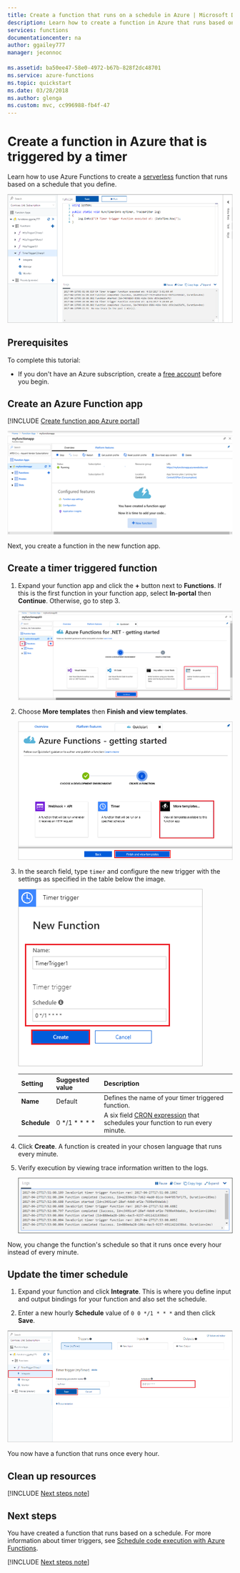```yaml
---
title: Create a function that runs on a schedule in Azure | Microsoft Docs
description: Learn how to create a function in Azure that runs based on a schedule that you define.
services: functions
documentationcenter: na
author: ggailey777
manager: jeconnoc

ms.assetid: ba50ee47-58e0-4972-b67b-828f2dc48701
ms.service: azure-functions
ms.topic: quickstart
ms.date: 03/28/2018
ms.author: glenga
ms.custom: mvc, cc996988-fb4f-47
---
```

# Create a function in Azure that is triggered by a timer

Learn how to use Azure Functions to create a [serverless](https://azure.microsoft.com/solutions/serverless/) function that runs based on a schedule that you define.

![Create function app in the Azure portal](./media/functions-create-scheduled-function/function-app-in-portal-editor.png)

## Prerequisites

To complete this tutorial:

+ If you don't have an Azure subscription, create a [free account](https://azure.microsoft.com/free/?WT.mc_id=A261C142F) before you begin.

## Create an Azure Function app

[!INCLUDE [Create function app Azure portal](../../includes/functions-create-function-app-portal.md)]

![Function app successfully created.](./media/functions-create-first-azure-function/function-app-create-success.png)

Next, you create a function in the new function app.

<a name="create-function"></a>

## Create a timer triggered function

1. Expand your function app and click the **+** button next to **Functions**. If this is the first function in your function app, select **In-portal** then **Continue**. Otherwise, go to step 3.

   ![Functions quickstart page in the Azure portal](./media/functions-create-scheduled-function/function-app-quickstart-choose-portal.png)

2. Choose **More templates** then **Finish and view templates**.

    ![Functions quickstart choose more templates](./media/functions-create-scheduled-function/add-first-function.png)

3. In the search field, type `timer` and configure the new trigger with the settings as specified in the table below the image.

    ![Create a timer triggered function in the Azure portal.](./media/functions-create-scheduled-function/functions-create-timer-trigger-2.png)

    | Setting | Suggested value | Description |
    |---|---|---|
    | **Name** | Default | Defines the name of your timer triggered function. |
    | **Schedule** | 0 \*/1 \* \* \* \* | A six field [CRON expression](functions-bindings-timer.md#ncrontab-expressions) that schedules your function to run every minute. |

4. Click **Create**. A function is created in your chosen language that runs every minute.

5. Verify execution by viewing trace information written to the logs.

    ![Functions log viewer in the Azure portal.](./media/functions-create-scheduled-function/functions-timer-trigger-view-logs2.png)

Now, you change the function's schedule so that it runs once every hour instead of every minute.

## Update the timer schedule

1. Expand your function and click **Integrate**. This is where you define input and output bindings for your function and also set the schedule. 

2. Enter a new hourly **Schedule** value of `0 0 */1 * * *` and then click **Save**.  

![Functions update timer schedule in the Azure portal.](./media/functions-create-scheduled-function/functions-timer-trigger-change-schedule.png)

You now have a function that runs once every hour. 

## Clean up resources

[!INCLUDE [Next steps note](../../includes/functions-quickstart-cleanup.md)]

## Next steps

You have created a function that runs based on a schedule. For more information about timer triggers, see [Schedule code execution with Azure Functions](functions-bindings-timer.md).

[!INCLUDE [Next steps note](../../includes/functions-quickstart-next-steps.md)]
